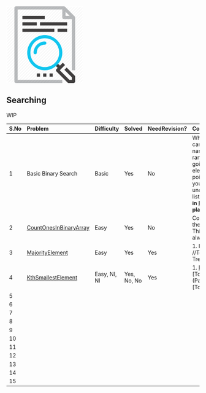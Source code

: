 <img src="../../../../../resources/search.png" alt="search" height="200" width="200">

## Searching

WIP


| S.No | Problem                                                      | Difficulty   | Solved      | NeedRevision? | Comments/Algorithms/Tags                                                                                                                                                                                                                                                                                                                                                            |
|:-----|:-------------------------------------------------------------|:-------------|:------------|:--------------|:------------------------------------------------------------------------------------------------------------------------------------------------------------------------------------------------------------------------------------------------------------------------------------------------------------------------------------------------------------------------------------|
| 1    | Basic Binary Search                                          | Basic        | Yes         | No            | When the input is sorted, you can search by repeatedly narrowing down the search range. Compare and keep going accordingly. If no element is found before the pointers cross each other, you don't have the element under search in your input list. **Use 2 pointer approach in [Iteration](BinarySearch.java#L9)**. **[Recursion](BinarySearch.java#L30-L40) is plain intuitive** |
| 2    | [CountOnesInBinaryArray](CountOnesInBinaryArray.java#L5-L63) | Easy         | Yes         | No            | Corner case is tricky. What if the input contains all 1s? Think of corner cases always.                                                                                                                                                                                                                                                                                             |
| 3    | [MajorityElement](MajorityElement.java)                      | Easy         | Yes         | Yes           | 1. Brute force 2. HashMap 3. //ToDo Using Binary Search Tree                                                                                                                                                                                                                                                                                                                        |
| 4    | [KthSmallestElement](KthSmallestElement.java#L10-L104)       | Easy, NI, NI | Yes, No, No | Yes           | 1. [Brute force ](KthSmallestElement.java#L80-L103) 2. MinHeap [ToDo] 3. QuickSelect (Partition, quickSort, pivot) [ToDo]                                                                                                                                                                                                                                                           |
| 5    |                                                              |              |             |               |                                                                                                                                                                                                                                                                                                                                                                                     |
| 6    |                                                              |              |             |               |                                                                                                                                                                                                                                                                                                                                                                                     |
| 7    |                                                              |              |             |               |                                                                                                                                                                                                                                                                                                                                                                                     |
| 8    |                                                              |              |             |               |                                                                                                                                                                                                                                                                                                                                                                                     |
| 9    |                                                              |              |             |               |                                                                                                                                                                                                                                                                                                                                                                                     |
| 10   |                                                              |              |             |               |                                                                                                                                                                                                                                                                                                                                                                                     |
| 11   |                                                              |              |             |               |                                                                                                                                                                                                                                                                                                                                                                                     |
| 12   |                                                              |              |             |               |                                                                                                                                                                                                                                                                                                                                                                                     |
| 13   |                                                              |              |             |               |                                                                                                                                                                                                                                                                                                                                                                                     |
| 14   |                                                              |              |             |               |                                                                                                                                                                                                                                                                                                                                                                                     |
| 15   |                                                              |              |             |               |                                                                                                                                                                                                                                                                                                                                                                                     |

